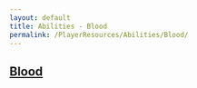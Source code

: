 ```yaml
---
layout: default
title: Abilities - Blood
permalink: /PlayerResources/Abilities/Blood/
---
```

## [Blood](#Blood)
